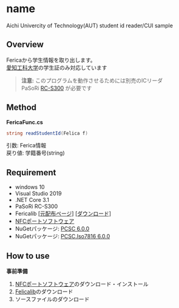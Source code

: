 # name
Aichi Univercity of Technology(AUT) student id reader/CUI sample
## Overview
Fericaから学生情報を取り出します。<br>
[愛知工科大学](https://www.aut.ac.jp/)の学生証のみ対応しています

>**注意:**
>このプログラムを動作させるためには別売のICリーダ<br>
>PaSoRi [RC-S300](https://www.sony.co.jp/Products/felica/consumer/) が必要です

## Method
**FericaFunc.cs**
```cs
string readStudentId(Felica f)
```
引数: Ferica情報<br>
戻り値: 学籍番号(string)

## Requirement
- windows 10
- Visual Studio 2019
- .NET Core 3.1
- PaSoRi RC-S300
- Fericalib [[元配布ページ]](http://felicalib.tmurakam.org/)
[[ダウンロード]](https://github.com/hohjukgi/Test/files/9956930/felicalib-0.4.2.zip)
- [NFCポートソフトウェア](https://www.sony.co.jp/Products/felica/consumer/support/download/nfcportsoftware.html?j-short=fsc_dl)
- NuGetパッケージ: [PCSC 6.0.0](https://www.nuget.org/packages/PCSC/6.0.0?_src=template)
- NuGetパッケージ: [PCSC.Iso7816 6.0.0](https://www.nuget.org/packages/PCSC.Iso7816/6.0.0?_src=template)

## How to use
**事前準備**
1. [NFCポートソフトウェア](https://www.sony.co.jp/Products/felica/consumer/support/download/nfcportsoftware.html?j-short=fsc_dl)のダウンロード・インストール<br>
2. [Felicalib](https://github.com/hohjukgi/Test/files/9956930/felicalib-0.4.2.zip)のダウンロード
3. ソースファイルのダウンロード
